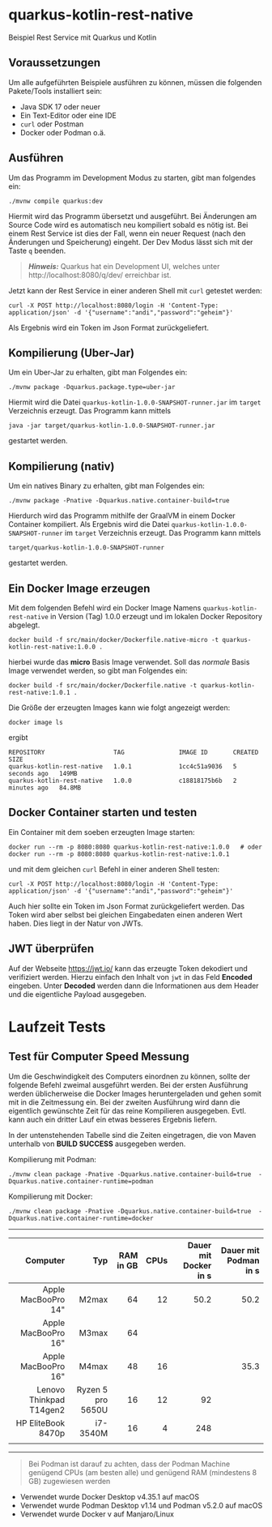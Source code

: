 # quarkus-kotlin-rest-native
Beispiel Rest Service mit Quarkus und Kotlin

## Voraussetzungen
Um alle aufgeführten Beispiele ausführen zu können, müssen die folgenden Pakete/Tools installiert sein:

- Java SDK 17 oder neuer
- Ein Text-Editor oder eine IDE
- `curl` oder Postman
- Docker oder Podman o.ä.

## Ausführen
Um das Programm im Development Modus zu starten, gibt man folgendes ein:

    ./mvnw compile quarkus:dev

Hiermit wird das Programm übersetzt und ausgeführt. Bei Änderungen am Source Code wird es automatisch neu 
kompiliert sobald es nötig ist. Bei einem Rest Service ist dies der Fall, wenn ein neuer Request (nach den Änderungen und Speicherung) eingeht. Der Dev Modus lässt sich mit der Taste `q` beenden.

> **_Hinweis:_**  Quarkus hat ein Development UI, welches unter http://localhost:8080/q/dev/ erreichbar ist.

Jetzt kann der Rest Service in einer anderen Shell mit `curl` getestet werden:

    curl -X POST http://localhost:8080/login -H 'Content-Type: application/json' -d '{"username":"andi","password":"geheim"}'

Als Ergebnis wird ein Token im Json Format zurückgeliefert.

## Kompilierung (Uber-Jar)
Um ein Uber-Jar zu erhalten, gibt man Folgendes ein:

    ./mvnw package -Dquarkus.package.type=uber-jar

Hiermit wird die Datei `quarkus-kotlin-1.0.0-SNAPSHOT-runner.jar` im `target` Verzeichnis erzeugt. Das Programm kann mittels

    java -jar target/quarkus-kotlin-1.0.0-SNAPSHOT-runner.jar

gestartet werden.

## Kompilierung (nativ)
Um ein natives Binary zu erhalten, gibt man Folgendes ein:

    ./mvnw package -Pnative -Dquarkus.native.container-build=true

Hierdurch wird das Programm mithilfe der GraalVM in einem Docker Container kompiliert. Als Ergebnis
wird die Datei `quarkus-kotlin-1.0.0-SNAPSHOT-runner` im `target` Verzeichnis erzeugt. Das Programm kann mittels

    target/quarkus-kotlin-1.0.0-SNAPSHOT-runner

gestartet werden.

## Ein Docker Image erzeugen
Mit dem folgenden Befehl wird ein Docker Image Namens `quarkus-kotlin-rest-native` in Version (Tag) 1.0.0 
erzeugt und im lokalen Docker Repository abgelegt.

    docker build -f src/main/docker/Dockerfile.native-micro -t quarkus-kotlin-rest-native:1.0.0 .

hierbei wurde das **micro** Basis Image verwendet. Soll das *normale* Basis Image verwendet werden, so
gibt man Folgendes ein:

    docker build -f src/main/docker/Dockerfile.native -t quarkus-kotlin-rest-native:1.0.1 .

Die Größe der erzeugten Images kann wie folgt angezeigt werden:

    docker image ls

ergibt

    REPOSITORY                   TAG               IMAGE ID       CREATED         SIZE
    quarkus-kotlin-rest-native   1.0.1             1cc4c51a9036   5 seconds ago   149MB
    quarkus-kotlin-rest-native   1.0.0             c18818175b6b   2 minutes ago   84.8MB

## Docker Container starten und testen
Ein Container mit dem soeben erzeugten Image starten:

    docker run --rm -p 8080:8080 quarkus-kotlin-rest-native:1.0.0   # oder
    docker run --rm -p 8080:8080 quarkus-kotlin-rest-native:1.0.1

und mit dem gleichen `curl` Befehl in einer anderen Shell testen:

    curl -X POST http://localhost:8080/login -H 'Content-Type: application/json' -d '{"username":"andi","password":"geheim"}'

Auch hier sollte ein Token im Json Format zurückgeliefert werden. Das Token wird aber selbst bei 
gleichen Eingabedaten einen anderen Wert haben. Dies liegt in der Natur von JWTs.

## JWT überprüfen
Auf der Webseite https://jwt.io/ kann das erzeugte Token dekodiert und verifiziert werden. Hierzu einfach 
den Inhalt von `jwt` in das Feld **Encoded** eingeben. Unter **Decoded** werden dann die Informationen aus dem Header 
und die eigentliche Payload ausgegeben.

# Laufzeit Tests
## Test für Computer Speed Messung
Um die Geschwindigkeit des Computers einordnen zu können, sollte der folgende Befehl zweimal ausgeführt werden.
Bei der ersten Ausführung werden üblicherweise die Docker Images heruntergeladen und gehen somit mit in die
Zeitmessung ein. Bei der zweiten Ausführung wird dann die eigentlich gewünschte Zeit für das reine Kompilieren
ausgegeben. Evtl. kann auch ein dritter Lauf ein etwas besseres Ergebnis liefern.

In der untenstehenden Tabelle sind die Zeiten eingetragen, die von Maven unterhalb von **BUILD SUCCESS**
ausgegeben werden.

Kompilierung mit Podman:

    ./mvnw clean package -Pnative -Dquarkus.native.container-build=true  -Dquarkus.native.container-runtime=podman

Kompilierung mit Docker:

    ./mvnw clean package -Pnative -Dquarkus.native.container-build=true  -Dquarkus.native.container-runtime=docker

-----------------------------------------------------------------------------------

|                Computer |               Typ | RAM in GB | CPUs | Dauer mit Docker in s | Dauer mit Podman in s |
|------------------------:|------------------:|----------:|-----:|----------------------:|----------------------:|
|     Apple MacBooPro 14" |             M2max |        64 |   12 |                  50.2 |                  50.2 |
|     Apple MacBooPro 16" |             M3max |        64 |      |                       |                       |
|     Apple MacBooPro 16" |             M4max |        48 |   16 |                       |                  35.3 |
| Lenovo Thinkpad T14gen2 | Ryzen 5 pro 5650U |        16 |   12 |                    92 |                       |
|      HP EliteBook 8470p |          i7-3540M |        16 |    4 |                   248 |                       |
|                         |                   |           |      |                       |                       |

-----------------------------------------------------------------------------------

> Bei Podman ist darauf zu achten, dass der Podman Machine genügend CPUs (am besten alle) und genügend RAM
> (mindestens 8 GB) zugewiesen werden
> 

- Verwendet wurde Docker Desktop v4.35.1 auf macOS
- Verwendet wurde Podman Desktop v1.14 und Podman v5.2.0 auf macOS
- Verwendet wurde Docker v auf Manjaro/Linux

